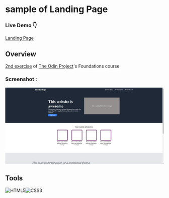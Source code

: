 # sample of Landing Page

### Live Demo :point_down:

<a href="https://mahdishf.github.io/landing-page/">Landing Page</a>

## Overview

<a href="https://www.theodinproject.com/lessons/foundations-landing-page">2nd exercise</a> of <a href="https://www.theodinproject.com/paths">The Odin Project</a>'s Foundations course

### Screenshot :

<img alt="landing page" src="/images/screenshot.jpg">

## Tools

<img width="100" alt="HTML5" src="https://cdn.jsdelivr.net/gh/devicons/devicon/icons/html5/html5-plain-wordmark.svg" /><img width="100" alt="CSS3" src="https://cdn.jsdelivr.net/gh/devicons/devicon/icons/css3/css3-plain-wordmark.svg" />
